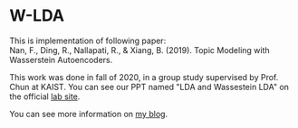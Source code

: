 # W-LDA
This is implementation of following paper:\
Nan, F., Ding, R., Nallapati, R., & Xiang, B. (2019). Topic Modeling with Wasserstein Autoencoders.


This work was done in fall of 2020, in a group study supervised by Prof. Chun at KAIST. You can see our PPT named "LDA and Wassestein LDA" on the official [lab site][lab-site].

[lab-site]: https://chunhyonho.github.io/Group-study/Journal_club/

You can see more information on [my blog][my-blog].

[my-blog]: https://buaaaaang.github.io/machinelearning/2021/05/02/W-LDA.html
